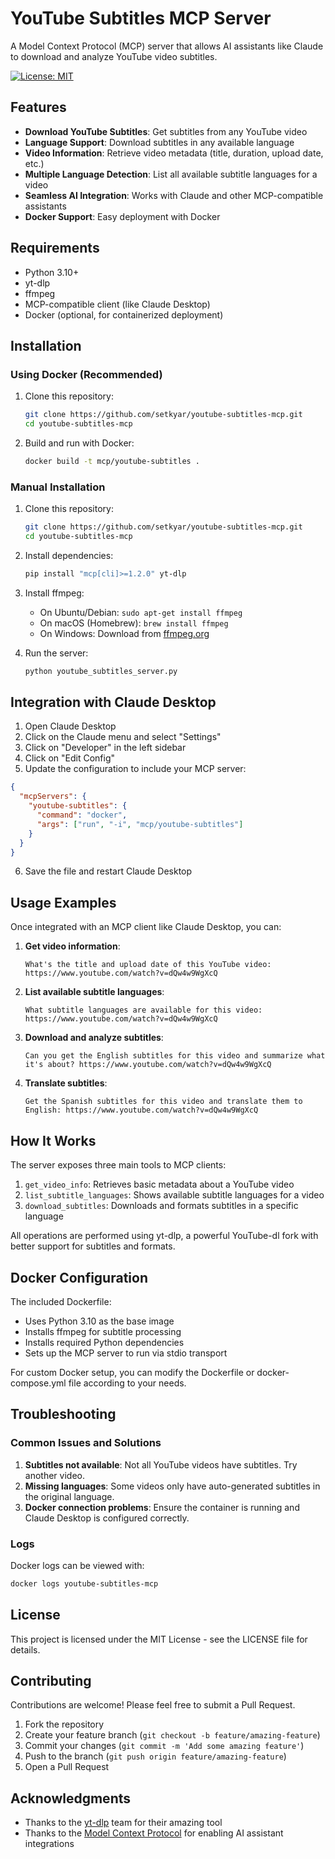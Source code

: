 # YouTube Subtitles MCP Server

A Model Context Protocol (MCP) server that allows AI assistants like Claude to download and analyze YouTube video subtitles.

[![License: MIT](https://img.shields.io/badge/License-MIT-blue.svg)](https://opensource.org/licenses/MIT)

## Features

- **Download YouTube Subtitles**: Get subtitles from any YouTube video
- **Language Support**: Download subtitles in any available language
- **Video Information**: Retrieve video metadata (title, duration, upload date, etc.)
- **Multiple Language Detection**: List all available subtitle languages for a video
- **Seamless AI Integration**: Works with Claude and other MCP-compatible assistants
- **Docker Support**: Easy deployment with Docker

## Requirements

- Python 3.10+
- yt-dlp
- ffmpeg
- MCP-compatible client (like Claude Desktop)
- Docker (optional, for containerized deployment)

## Installation

### Using Docker (Recommended)

1. Clone this repository:
   ```bash
   git clone https://github.com/setkyar/youtube-subtitles-mcp.git
   cd youtube-subtitles-mcp
   ```

2. Build and run with Docker:
   ```bash
   docker build -t mcp/youtube-subtitles .
   ```

### Manual Installation

1. Clone this repository:
   ```bash
   git clone https://github.com/setkyar/youtube-subtitles-mcp.git
   cd youtube-subtitles-mcp
   ```

2. Install dependencies:
   ```bash
   pip install "mcp[cli]>=1.2.0" yt-dlp
   ```

3. Install ffmpeg:
   - On Ubuntu/Debian: `sudo apt-get install ffmpeg`
   - On macOS (Homebrew): `brew install ffmpeg`
   - On Windows: Download from [ffmpeg.org](https://ffmpeg.org/download.html)

4. Run the server:
   ```bash
   python youtube_subtitles_server.py
   ```

## Integration with Claude Desktop

1. Open Claude Desktop
2. Click on the Claude menu and select "Settings"
3. Click on "Developer" in the left sidebar
4. Click on "Edit Config"
5. Update the configuration to include your MCP server:

```json
{
  "mcpServers": {
    "youtube-subtitles": {
      "command": "docker",
      "args": ["run", "-i", "mcp/youtube-subtitles"]
    }
  }
}
```

6. Save the file and restart Claude Desktop

## Usage Examples

Once integrated with an MCP client like Claude Desktop, you can:

1. **Get video information**:
   ```
   What's the title and upload date of this YouTube video: https://www.youtube.com/watch?v=dQw4w9WgXcQ
   ```

2. **List available subtitle languages**:
   ```
   What subtitle languages are available for this video: https://www.youtube.com/watch?v=dQw4w9WgXcQ
   ```

3. **Download and analyze subtitles**:
   ```
   Can you get the English subtitles for this video and summarize what it's about? https://www.youtube.com/watch?v=dQw4w9WgXcQ
   ```

4. **Translate subtitles**:
   ```
   Get the Spanish subtitles for this video and translate them to English: https://www.youtube.com/watch?v=dQw4w9WgXcQ
   ```

## How It Works

The server exposes three main tools to MCP clients:

1. `get_video_info`: Retrieves basic metadata about a YouTube video
2. `list_subtitle_languages`: Shows available subtitle languages for a video
3. `download_subtitles`: Downloads and formats subtitles in a specific language

All operations are performed using yt-dlp, a powerful YouTube-dl fork with better support for subtitles and formats.

## Docker Configuration

The included Dockerfile:
- Uses Python 3.10 as the base image
- Installs ffmpeg for subtitle processing
- Installs required Python dependencies
- Sets up the MCP server to run via stdio transport

For custom Docker setup, you can modify the Dockerfile or docker-compose.yml file according to your needs.

## Troubleshooting

### Common Issues and Solutions

1. **Subtitles not available**: Not all YouTube videos have subtitles. Try another video.
2. **Missing languages**: Some videos only have auto-generated subtitles in the original language.
3. **Docker connection problems**: Ensure the container is running and Claude Desktop is configured correctly.

### Logs

Docker logs can be viewed with:
```bash
docker logs youtube-subtitles-mcp
```

## License

This project is licensed under the MIT License - see the LICENSE file for details.

## Contributing

Contributions are welcome! Please feel free to submit a Pull Request.

1. Fork the repository
2. Create your feature branch (`git checkout -b feature/amazing-feature`)
3. Commit your changes (`git commit -m 'Add some amazing feature'`)
4. Push to the branch (`git push origin feature/amazing-feature`)
5. Open a Pull Request

## Acknowledgments

- Thanks to the [yt-dlp](https://github.com/yt-dlp/yt-dlp) team for their amazing tool
- Thanks to the [Model Context Protocol](https://modelcontextprotocol.io/) for enabling AI assistant integrations